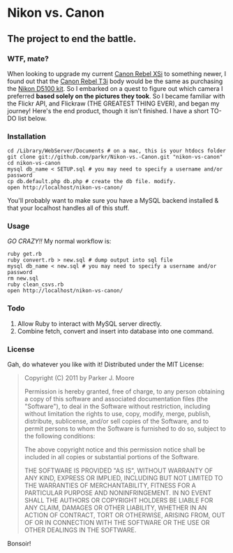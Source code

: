 # Nikon vs. Canon

## The project to end the battle.

### WTF, mate?

When looking to upgrade my current [Canon Rebel XSi][canon-rebel-xsi] to something newer, I found out that the [Canon Rebel T3i][canon-rebel-t3i] body would be the same as purchasing the [Nikon D5100 kit][nikon-d5100-kit]. So I embarked on a quest to figure out which camera I preferred **based solely on the pictures they took**. So I became familiar with the Flickr API, and Flickraw (THE GREATEST THING EVER), and began my journey! Here's the end product, though it isn't finished. I have a short TO-DO list below.

### Installation

	cd /Library/WebServer/Documents # on a mac, this is your htdocs folder
	git clone git://github.com/parkr/Nikon-vs.-Canon.git "nikon-vs-canon"
	cd nikon-vs-canon
	mysql db_name < SETUP.sql # you may need to specify a username and/or password
	cp db.default.php db.php # create the db file. modify.
	open http://localhost/nikon-vs-canon/
	
You'll probably want to make sure you have a MySQL backend installed & that your localhost handles all of this stuff.

### Usage

_GO CRAZY!!_ My normal workflow is:

	ruby get.rb
	ruby convert.rb > new.sql # dump output into sql file
	mysql db_name < new.sql # you may need to specify a username and/or password
	rm new.sql
	ruby clean_csvs.rb
	open http://localhost/nikon-vs-canon/
	
### Todo

1. Allow Ruby to interact with MySQL server directly.
2. Combine fetch, convert and insert into database into one command.

### License

Gah, do whatever you like with it! Distributed under the MIT License:

> Copyright (C) 2011 by Parker J. Moore
>
> Permission is hereby granted, free of charge, to any person obtaining a copy
> of this software and associated documentation files (the "Software"), to deal
> in the Software without restriction, including without limitation the rights
> to use, copy, modify, merge, publish, distribute, sublicense, and/or sell
> copies of the Software, and to permit persons to whom the Software is
> furnished to do so, subject to the following conditions:
> 
> The above copyright notice and this permission notice shall be included in
> all copies or substantial portions of the Software.
> 
> THE SOFTWARE IS PROVIDED "AS IS", WITHOUT WARRANTY OF ANY KIND, EXPRESS OR
> IMPLIED, INCLUDING BUT NOT LIMITED TO THE WARRANTIES OF MERCHANTABILITY,
> FITNESS FOR A PARTICULAR PURPOSE AND NONINFRINGEMENT. IN NO EVENT SHALL THE
> AUTHORS OR COPYRIGHT HOLDERS BE LIABLE FOR ANY CLAIM, DAMAGES OR OTHER
> LIABILITY, WHETHER IN AN ACTION OF CONTRACT, TORT OR OTHERWISE, ARISING FROM,
> OUT OF OR IN CONNECTION WITH THE SOFTWARE OR THE USE OR OTHER DEALINGS IN
> THE SOFTWARE.

Bonsoir!

[canon-rebel-xsi]: http://www.amazon.com/Canon-Digital-Camera-18-55mm-3-5-5-6/dp/B0012YA85A
[canon-rebel-t3i]: http://usa.canon.com/cusa/consumer/products/cameras/slr_cameras/eos_rebel_t3i_18_55mm_is_ii_kit
[nikon-d5100-kit]: http://www.nikonusa.com/Nikon-Products/Product/Digital-SLR-Cameras/25478/D5100.html
